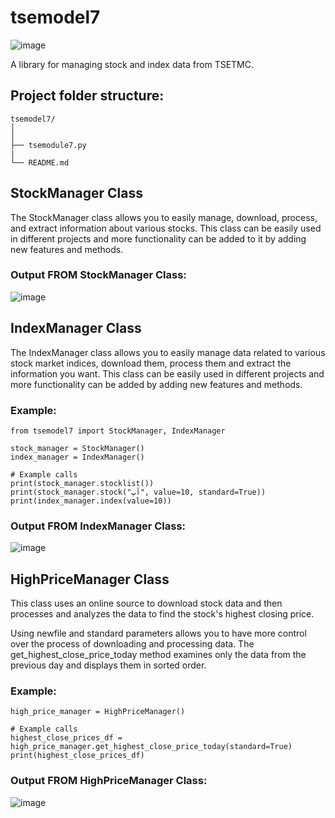 # tsemodel7

![image](https://github.com/Peyman2012/tsemodule7/assets/88220773/cf3d963a-219b-46bc-b096-df52af9877c1)


A library for managing stock and index data from TSETMC.

## Project folder structure:

    tsemodel7/
    │
    │                   
    ├── tsemodule7.py                     
    |                   
    └── README.md



## StockManager Class

The StockManager class allows you to easily manage, download, process, and extract information about various stocks. This class can be easily used in different projects and more functionality can be added to it by adding new features and methods.

### Output FROM StockManager Class:
![image](https://github.com/Peyman2012/tsemodule7/assets/88220773/924892d8-1eb5-477a-a0bc-9ef9bcf8de62)

## IndexManager Class

The IndexManager class allows you to easily manage data related to various stock market indices, download them, process them and extract the information you want. This class can be easily used in different projects and more functionality can be added by adding new features and methods.

### Example:

    from tsemodel7 import StockManager, IndexManager

    stock_manager = StockManager()
    index_manager = IndexManager()

    # Example calls
    print(stock_manager.stocklist())
    print(stock_manager.stock("آپ", value=10, standard=True))
    print(index_manager.index(value=10))

### Output FROM IndexManager Class:
![image](https://github.com/Peyman2012/tsemodule7/assets/88220773/389a83bd-0ff5-463a-b082-b3dba183b430)

 ## HighPriceManager Class
This class uses an online source to download stock data and then processes and analyzes the data to find the stock's highest closing price.

Using newfile and standard parameters allows you to have more control over the process of downloading and processing data.
The get_highest_close_price_today method examines only the data from the previous day and displays them in sorted order.
### Example:

    high_price_manager = HighPriceManager()

    # Example calls
    highest_close_prices_df = high_price_manager.get_highest_close_price_today(standard=True)
    print(highest_close_prices_df)

### Output FROM HighPriceManager Class:
![image](https://github.com/Peyman2012/tsemodule7/assets/88220773/3472a97e-5bf6-4259-aa0b-b9fda93eb11f)










